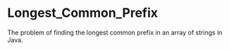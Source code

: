 # Longest_Common_Prefix
The problem of finding the longest common prefix in an array of strings in Java.
